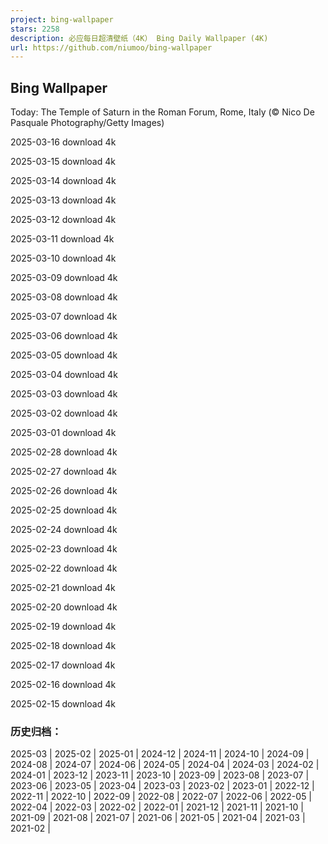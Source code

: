 ```yaml
---
project: bing-wallpaper
stars: 2258
description: 必应每日超清壁纸（4K） Bing Daily Wallpaper (4K)
url: https://github.com/niumoo/bing-wallpaper
---
```


Bing Wallpaper
--------------

Today: The Temple of Saturn in the Roman Forum, Rome, Italy (© Nico De Pasquale Photography/Getty Images)

2025-03-16 download 4k

2025-03-15 download 4k

2025-03-14 download 4k

2025-03-13 download 4k

2025-03-12 download 4k

2025-03-11 download 4k

2025-03-10 download 4k

2025-03-09 download 4k

2025-03-08 download 4k

2025-03-07 download 4k

2025-03-06 download 4k

2025-03-05 download 4k

2025-03-04 download 4k

2025-03-03 download 4k

2025-03-02 download 4k

2025-03-01 download 4k

2025-02-28 download 4k

2025-02-27 download 4k

2025-02-26 download 4k

2025-02-25 download 4k

2025-02-24 download 4k

2025-02-23 download 4k

2025-02-22 download 4k

2025-02-21 download 4k

2025-02-20 download 4k

2025-02-19 download 4k

2025-02-18 download 4k

2025-02-17 download 4k

2025-02-16 download 4k

2025-02-15 download 4k

### 历史归档：

2025-03 | 2025-02 | 2025-01 | 2024-12 | 2024-11 | 2024-10 | 2024-09 | 2024-08 | 2024-07 | 2024-06 | 2024-05 | 2024-04 | 2024-03 | 2024-02 | 2024-01 | 2023-12 | 2023-11 | 2023-10 | 2023-09 | 2023-08 | 2023-07 | 2023-06 | 2023-05 | 2023-04 | 2023-03 | 2023-02 | 2023-01 | 2022-12 | 2022-11 | 2022-10 | 2022-09 | 2022-08 | 2022-07 | 2022-06 | 2022-05 | 2022-04 | 2022-03 | 2022-02 | 2022-01 | 2021-12 | 2021-11 | 2021-10 | 2021-09 | 2021-08 | 2021-07 | 2021-06 | 2021-05 | 2021-04 | 2021-03 | 2021-02 |
